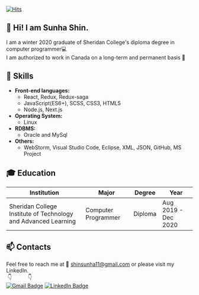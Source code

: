 [![Hits](https://hits.seeyoufarm.com/api/count/incr/badge.svg?url=https%3A%2F%2Fgithub.com%2Fsunha-shin&count_bg=%2379C83D&title_bg=%23555555&icon=&icon_color=%23E7E7E7&title=hits&edge_flat=false)](https://hits.seeyoufarm.com)
## 👋 Hi! I am Sunha Shin. ##
I am a winter 2020 graduate of Sheridan College's diploma degree in computer programmer:computer:<br> I am authorized to work in Canada on a long-term and permanent basis :maple_leaf:<br>


## :purple_heart: Skills ##
* **Front-end languages:**
     * React, Redux, Redux-saga
     * JavaScript(ES6+), SCSS, CSS3, HTML5
     * Node.js, Next.js<br>
* **Operating System:** 
     * Linux<br>
* **RDBMS:** 
     * Oracle and MySql <br>
* **Others:** 
     * WebStorm, Visual Studio Code, Eclipse, XML, JSON, GitHub, MS Project<br>


## :mortar_board: Education ##
|Institution|Major|Degree|Year|
|-----------|-----|------|----|
|Sheridan College Institute of Technology and Advanced Learning|Computer Programmer|Diploma|Aug 2019 - Dec 2020|


## :mailbox: Contacts ##

Feel free to reach me at :e-mail: shinsunha11@gmail.com or please visit my LinkedIn. <br>
&nbsp;:point_down:&nbsp;&nbsp;&nbsp;&nbsp;&nbsp;&nbsp;&nbsp;&nbsp;&nbsp;&nbsp;
:point_down:&nbsp;&nbsp;&nbsp;&nbsp;&nbsp;&nbsp;<br>
[![Gmail Badge](https://img.shields.io/badge/Gmail-D14836?style=flat-square&logo=Gmail&logoColor=white)](mailto:shinsunha11@gmail.com)
[![LinkedIn Badge](http://img.shields.io/badge/-LinkedIn-0072b1?style=flat&logo=linkedin&link=https://www.linkedin.com/in/sunha-shin/)](https://www.linkedin.com/in/sunha-shin/)
<br>

<!--
**sunha-shin/sunha-shin** is a ✨ _special_ ✨ repository because its `README.md` (this file) appears on your GitHub profile.

Here are some ideas to get you started:

- 🔭 I’m currently working on ...
- 🌱 I’m currently learning ...
- 👯 I’m looking to collaborate on ...
- 🤔 I’m looking for help with ...
- 💬 Ask me about ...
- 📫 How to reach me: ...
- 😄 Pronouns: ...
- ⚡ Fun fact: ...
[![Gmail Badge](https://img.shields.io/badge/Gmail-D14836?style=for-the-badge&logo=gmail&logoColor=white)](mailto:shinsunha11@gmail.com)<br>
-->

